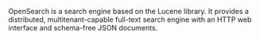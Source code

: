 
OpenSearch is a search engine based on the Lucene library. It provides a distributed, multitenant-capable full-text search engine with an HTTP web interface and schema-free JSON documents.
